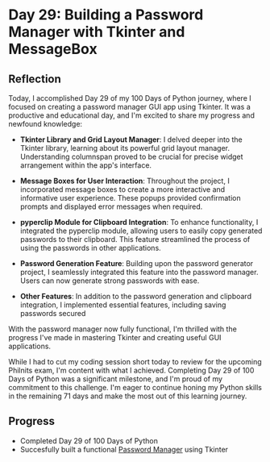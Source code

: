 # Day 29: Building a Password Manager with Tkinter and MessageBox

## Reflection  
  Today, I accomplished Day 29 of my 100 Days of Python journey, where I focused on creating a password manager GUI app using Tkinter. It was a productive and educational day, and I'm excited to share my progress and newfound knowledge:

  - **Tkinter Library and Grid Layout Manager**: I delved deeper into the Tkinter library, learning about its powerful grid layout manager. Understanding columnspan proved to be crucial for precise widget arrangement within the app's interface.

  - **Message Boxes for User Interaction**: Throughout the project, I incorporated message boxes to create a more interactive and informative user experience. These popups provided confirmation prompts and displayed error messages when required.

  - **pyperclip Module for Clipboard Integration**: To enhance functionality, I integrated the pyperclip module, allowing users to easily copy generated passwords to their clipboard. This feature streamlined the process of using the passwords in other applications.

  - **Password Generation Feature**: Building upon the password generator project, I seamlessly integrated this feature into the password manager. Users can now generate strong passwords with ease.

  - **Other Features**: In addition to the password generation and clipboard integration, I implemented essential features, including saving passwords secured

  With the password manager now fully functional, I'm thrilled with the progress I've made in mastering Tkinter and creating useful GUI applications.

  While I had to cut my coding session short today to review for the upcoming Philnits exam, I'm content with what I achieved. Completing Day 29 of 100 Days of Python was a significant milestone, and I'm proud of my commitment to this challenge. I'm eager to continue honing my Python skills in the remaining 71 days and make the most out of this learning journey.

## Progress
 - Completed Day 29 of 100 Days of Python
 - Succesfully built a functional [Password Manager](https://github.com/johnivanpuayap/PasswordManager) using Tkinter